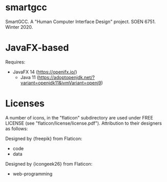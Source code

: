 # smartgcc

SmartGCC. A "Human Computer Interface Design" project. SOEN 6751. Winter 2020.

# JavaFX-based

Requires:

- JavaFX 14 (https://openjfx.io/)
    - Java 11 (https://adoptopenjdk.net/?variant=openjdk11&jvmVariant=openj9)

# Licenses

A number of icons, in the "flaticon" subdirectory are used under FREE LICENSE
(see "flaticon/license/license.pdf"). Attribution to their designers as follows:

Designed by {freepik} from Flaticon:

- code
- data

Designed by {icongeek26} from Flaticon:

- web-programming
